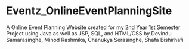 # Eventz_OnlineEventPlanningSite

A Online Event Planning Website created for my 2nd Year 1st Semester Project using Java as well as JSP, SQL, and HTML/CSS
by Devindu Samarasinghe, Minod Rashmika, Chanukya Serasinghe, Shafa Bishirhafi
